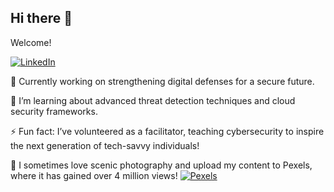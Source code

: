 ## Hi there 👋

Welcome!

[![LinkedIn](https://img.shields.io/badge/LinkedIn-0077B5?style=for-the-badge&logo=linkedin&logoColor=white)](https://www.linkedin.com/in/supushpitha-atapattu/)

🔭 Currently working on strengthening digital defenses for a secure future.

🌱 I’m learning about advanced threat detection techniques and cloud security frameworks.

⚡ Fun fact: I’ve volunteered as a facilitator, teaching cybersecurity to inspire the next generation of tech-savvy individuals!

📸 I sometimes love scenic photography and upload my content to Pexels, where it has gained over 4 million views! [![Pexels](https://img.shields.io/badge/just%20the%20message-8A2BE2)](https://www.pexels.com/@supushpitha/)
